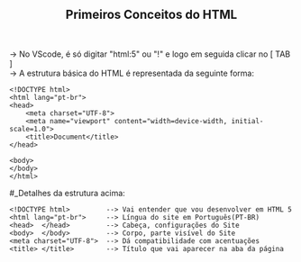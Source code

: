 <h2 align="center">Primeiros Conceitos do HTML</h3> <br>

->  No VScode, é só digitar "html:5" ou "!" e logo em seguida clicar no [ TAB ]<br>
->  A estrutura básica do HTML é representada da seguinte forma:<br>


    <!DOCTYPE html>
    <html lang="pt-br">
    <head>
        <meta charset="UTF-8">
        <meta name="viewport" content="width=device-width, initial-scale=1.0">
        <title>Document</title>
    </head>

    <body>    
    </body>
    </html>

#_Detalhes da estrutura acima:

    <!DOCTYPE html>	        --> Vai entender que vou desenvolver em HTML 5
    <html lang="pt-br">     --> Língua do site em Português(PT-BR)
    <head>	</head>	        --> Cabeça, configurações do Site
    <body>	</body>	        --> Corpo, parte visível do Site
    <meta charset="UTF-8">  --> Dá compatibilidade com acentuações
    <title>	</title>        --> Título que vai aparecer na aba da página
